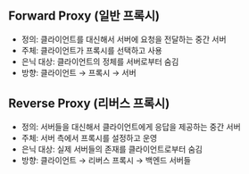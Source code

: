 ## Forward Proxy (일반 프록시)
- 정의: 클라이언트를 대신해서 서버에 요청을 전달하는 중간 서버
- 주체: 클라이언트가 프록시를 선택하고 사용
- 은닉 대상: 클라이언트의 정체를 서버로부터 숨김
- 방향: 클라이언트 → 프록시 → 서버

## Reverse Proxy (리버스 프록시)

- 정의: 서버들을 대신해서 클라이언트에게 응답을 제공하는 중간 서버
- 주체: 서버 측에서 프록시를 설정하고 운영
- 은닉 대상: 실제 서버들의 존재를 클라이언트로부터 숨김
- 방향: 클라이언트 → 리버스 프록시 → 백엔드 서버들